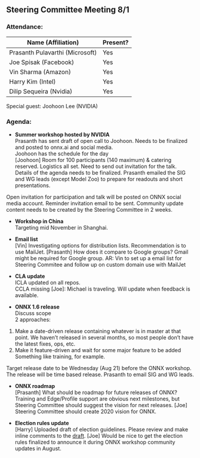 ## Steering Committee Meeting 8/1

### Attendance:

| Name (Affiliation) | Present? |
| ------------------------------- | --- |
| Prasanth Pulavarthi (Microsoft) | Yes |
| Joe Spisak (Facebook)           | Yes |
| Vin Sharma (Amazon)             | Yes | 
| Harry Kim (Intel)               | Yes |
| Dilip Sequeira (Nvidia)         | Yes |

Special guest: Joohoon Lee (NVIDIA)

### Agenda:
* **Summer workshop hosted by NVIDIA**  
Prasanth has sent draft of open call to Joohoon. Needs to be finalized and posted to onnx.ai and social media.  
Joohoon has the schedule for the day  
[Joohoon] Room for 100 participants (140 maximum) & catering reserved. Logistics all set. Need to send out invitation for the talk. Details of the agenda needs to be finalized. Prasanth emailed the SIG and WG leads (except Model Zoo) to prepare for readouts and short presentations. 

Open invitation for participation and talk will be posted on ONNX social media account. Reminder invitation email to be sent.
Community update content needs to be created by the Steering Committee in 2 weeks.

* **Workshop in China**  
Targeting mid November in Shanghai. 

* **Email list**  
[Vin] Investigating options for distribution lists. Recommendation is to use MailJet.
[Prasanth] How does it compare to Google groups? Gmail might be required for Google group. 
AR: Vin to set up a email list for Steering Commitee and follow up on custom domain use with MailJet

* **CLA update**  
ICLA updated on all repos.  
CCLA missing [Joe]: Michael is traveling. Will update when feedback is available.

* **ONNX 1.6 release**  
Discuss scope  
2 approaches:
1)	Make a date-driven release containing whatever is in master at that point.
We haven’t released in several months, so most people don’t have the latest fixes, ops, etc.
2)	Make it feature-driven and wait for some major feature to be added
Something like training, for example.  
  
Target release date to be Wednesday (Aug 21) before the ONNX workshop. The release will be time based release. 
Prasanth to email SIG and WG leads.

* **ONNX roadmap**  
[Prasanth] What should be roadmap for future releases of ONNX? Training and Edge/Profile support are obvious next milestones, but Steering Committee should suggest the vision for next releases. 
[Joe] Steering Committee should create 2020 vision for ONNX. 

* **Election rules update**  
[Harry] Uploaded draft of election guidelines. Please review and make inline comments to the [draft](https://github.com/onnx/steering-committee/blob/master/election-guidelines-draft.md). 
[Joe] Would be nice to get the election rules finalized to announce it during ONNX workshop community updates in August. 

